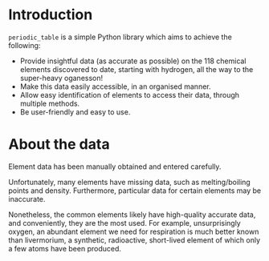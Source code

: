 # Introduction

`periodic_table` is a simple Python library which aims to achieve the following:

- Provide insightful data (as accurate as possible) on the 118 chemical elements discovered to date,
starting with hydrogen, all the way to the super-heavy oganesson!
- Make this data easily accessible, in an organised manner.
- Allow easy identification of elements to access their data, through multiple methods.
- Be user-friendly and easy to use.

# About the data

Element data has been manually obtained and entered carefully.

Unfortunately, many elements have missing data, such as melting/boiling points and density.
Furthermore, particular data for certain elements may be inaccurate.

Nonetheless, the common elements likely have high-quality accurate data, and conveniently, they are the
most used. For example, unsurprisingly oxygen, an abundant element we need for respiration
is much better known than livermorium, a synthetic, radioactive, short-lived element of which
only a few atoms have been produced.